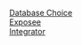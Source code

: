 [Database Choice](https://github.com/Geofery/System_Integration/blob/main/04b._%5BPair%5DDatabase_granular_access/Database_choice.md) <br />
[Exposee](https://github.com/Geofery/System_Integration/blob/main/04b._%5BPair%5DDatabase_granular_access/Exposee.md) <br />
[Integrator](https://github.com/Geofery/System_Integration/blob/main/04b._%5BPair%5DDatabase_granular_access/Integrator.md)
